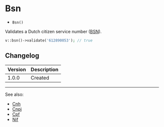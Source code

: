 # Bsn

- `Bsn()`

Validates a Dutch citizen service number ([BSN](https://nl.wikipedia.org/wiki/Burgerservicenummer)).

```php
v::bsn()->validate('612890053'); // true
```

## Changelog

Version | Description
--------|-------------
  1.0.0 | Created

***
See also:

- [Cnh](Cnh.md)
- [Cnpj](Cnpj.md)
- [Cpf](Cpf.md)
- [Nif](Nif.md)
